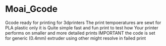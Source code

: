 # Moai_Gcode

Gcode ready for printing for 3dprinters
The print tempoeratures are sewt for PLA plastic only
it is Quite simple fast and fun print to test how Your printer performs on smaller and more detailed prints
IMPORTANT the code is set for generic (0.4mm) extruder using other might resolve in failed print
